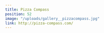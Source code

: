 ```yaml
---
title: Pizza Compass
position: 52
image: "/uploads/gallery__pizzacompass.jpg"
link: http://pizza-compass.com/
---
```


